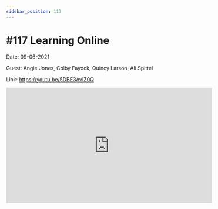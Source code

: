 ```yaml
---
sidebar_position: 117
---
```


# #117 Learning Online

Date: 09-06-2021

Guest: Angie Jones, Colby Fayock, Quincy Larson, Ali Spittel

Link: https://youtu.be/5DBE3AvIZ0Q

<iframe width="560" height="315" src="https://www.youtube.com/embed/5DBE3AvIZ0Q" title="YouTube video player" frameborder="0" allow="accelerometer; autoplay; clipboard-write; encrypted-media; gyroscope; picture-in-picture; web-share" allowfullscreen></iframe>